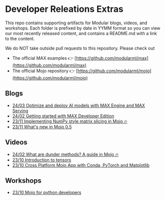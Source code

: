 # Developer Releations Extras

This repo contains supporting artifacts for Modular blogs, videos, and workshops. Each folder is prefixed by date in YYMM format
so you can view our most recently released content, and contains a README.md with a link to the content.

We do NOT take outside pull requests to this repository. Please check out

* The official MAX examples 👉 [https://github.com/modularml/max](https://github.com/modularml/max)
* The official Mojo repository 👉 [https://github.com/modularml/mojo](https://github.com/modularml/mojo)

## Blogs

- [24/03 Optimize and deploy AI models with MAX Engine and MAX Serving](./blogs/2403-max-optimize-deploy)
- [24/02 Getting started with MAX Developer Edition](./blogs/2402-max-blogpost-demos)
- [23/11 Implementing NumPy style matrix slicing in Mojo 🔥](./blogs/2311-mojo-matrix-slice)
- [23/11 What's new in Mojo 0.5](./blogs/2311-whats-new-0-5)

## Videos

- [24/02 What are dunder methods? A guide in Mojo 🔥](./videos/2402-mojo-dunder)
- [23/10 Introduction to tensors](./videos/2310-introduction-to-tensors)
- [23/10 Cross Platform Mojo App with Conda, PyTorch and Matplotlib](./videos/2310-mojo-plotter)

## Workshops

- [23/10 Mojo for python developers](./workshops/2310-mojo-for-python-developers)

